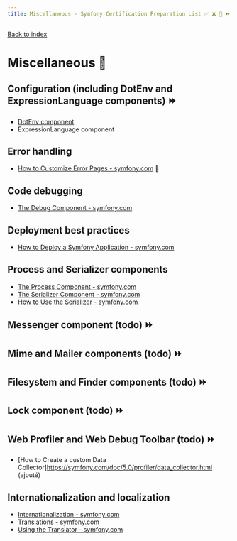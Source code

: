 ```yaml
---
title: Miscellaneous - Symfony Certification Preparation List ✅ ❌ 🌈 ⏩ 
---
```

[Back to index](../readme.md#table-of-contents)

# Miscellaneous 🌈 

##  Configuration (including DotEnv and ExpressionLanguage components) ⏩ 

- [DotEnv component](https://symfony.com/doc/5.0/deployment.html#b-configure-your-environment-variables)
- ExpressionLanguage component

## Error handling
- [How to Customize Error Pages - symfony.com](https://symfony.com/doc/5.0/controller/error_pages.html) 🌈 

## Code debugging
- [The Debug Component - symfony.com](https://symfony.com/doc/5.0/components/debug.html)

## Deployment best practices
- [How to Deploy a Symfony Application - symfony.com](https://symfony.com/doc/5.0/deployment.html)

## Process and Serializer components
- [The Process Component - symfony.com](https://symfony.com/doc/5.0/components/process.html)
- [The Serializer Component - symfony.com](https://symfony.com/doc/5.0/components/serializer.html)
- [How to Use the Serializer - symfony.com](https://symfony.com/doc/5.0/serializer.html)

## Messenger component (todo) ⏩ 

## Mime and Mailer components (todo) ⏩ 

## Filesystem and Finder components (todo) ⏩ 

## Lock component (todo) ⏩ 

## Web Profiler and Web Debug Toolbar (todo) ⏩ 

- [How to Create a custom Data Collector]https://symfony.com/doc/5.0/profiler/data_collector.html (ajouté)

## Internationalization and localization
- [Internationalization - symfony.com](https://symfony.com/doc/5.0/best_practices/i18n.html)
- [Translations - symfony.com](https://symfony.com/doc/5.0/translation.html)
- [Using the Translator - symfony.com](https://symfony.com/doc/5.0/components/translation/usage.html)
